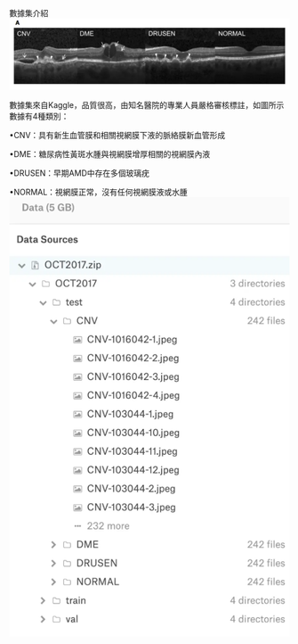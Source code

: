 數據集介紹
![image](https://github.com/11024244/mid/blob/main/jpg/01.png)

數據集來自Kaggle，品質很高，由知名醫院的專業人員嚴格審核標註，如圖所示數據有4種類別：

 •CNV：具有新生血管膜和相關視網膜下液的脈絡膜新血管形成
 
 •DME：糖尿病性黃斑水腫與視網膜增厚相關的視網膜內液
 
 •DRUSEN：早期AMD中存在多個玻璃疣
 
 •NORMAL：視網膜正常，沒有任何視網膜液或水腫
![image](https://github.com/11024244/mid/blob/main/jpg/02.png)
